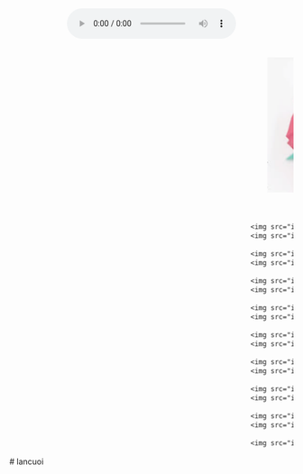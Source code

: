 <!doctype html>
<html>
<head>
<meta charset="utf-8">
<title>Lời chúc</title>
<link rel="shortcut icon" href="Logo.ico">

<style type="text/css">
.hovergallery img{
-webkit-transform:scale(0.8); /*Webkit: Scale down image to 0.8x original size*/
-moz-transform:scale(0.8); /*Mozilla scale version*/
-o-transform:scale(0.8); /*Opera scale version*/
-webkit-transition-duration: 0.5s; /*Webkit: Animation duration*/
-moz-transition-duration: 0.5s; /*Mozilla duration version*/
-o-transition-duration: 0.5s; /*Opera duration version*/
opacity: 0.7; /*initial opacity of images*/
margin: 0 10px 5px 0; /*margin between images*/
}
.hovergallery img:hover{
-webkit-transform:scale(1.1); /*Webkit: Scale up image to 1.2x original size*/
-moz-transform:scale(1.1); /*Mozilla scale version*/
-o-transform:scale(1.1); /*Opera scale version*/
box-shadow:0px 0px 30px gray; /*CSS3 shadow: 30px blurred shadow all around image*/
-webkit-box-shadow:0px 0px 30px gray; /*Safari shadow version*/
-moz-box-shadow:0px 0px 30px gray; /*Mozilla shadow version*/
opacity: 1;
}
</style>

</head>

<body style="background-image:url(img/backgr.jpg)">
<center>
        <audio id="time" src="audio/Huyen-Thoai-Me-Dam-Vinh-Hung.mp3" controls autoplay="autoplay">
            <source src="audio-file.ogg" type="audio/ogg" />
            <source src="audio-file.mp3" type="audio/mpeg" />
        </audio>
</center>

<marquee id="marq" scrollamount="3" loop="50" scrolldelay="0" class="hovergallery">
    <img src="img/h1.jpg" width="300" height="300"/> </a>
    <img src="img/lc1.jpg" width="300" height="300"/> </a>
    
    <img src="img/h2.jpg" width="300" height="300"/> </a>
    <img src="img/lc2.jpg" width="300" height="300"/> </a>
    
    <img src="img/h3.jpg" width="300" height="300"/> </a>
    <img src="img/lc3.jpg" width="300" height="300"/> </a>
    
    <img src="img/h4.jpg" width="300" height="300"/> </a>
    <img src="img/lc4.jpg" width="300" height="300"/> </a>
    
    <img src="img/h5.jpg" width="300" height="300"/> </a>
    <img src="img/lc5.jpg" width="300" height="300"/> </a>
    
    <img src="img/h6.jpg" width="300" height="300"/> </a>
    <img src="img/lc6.jpg" width="300" height="300"/> </a>
    
    <img src="img/h7.jpg" width="300" height="300"/> </a>
    <img src="img/lc7.jpg" width="300" height="300"/> </a>
    
    <img src="img/h9.jpg" width="300" height="300"/> </a>
    <img src="img/lc9.jpg" width="300" height="300"/> </a>
    
    <img src="img/h10.jpg" width="300" height="300"/> </a>
    <img src="img/lc10.jpg" width="300" height="300"/> </a>
    
    <img src="img/lc8.jpg" width="300" height="300"/> </a>
    
</marquee>


<!--Chuyển trang sau 374s(Đồng thời hết bài hát-->
<script type="text/javascript"> 
	var jgt = 10; document.getElementById('time').innerHTML = jgt; 
	function stime(){
		document.getElementById('time').innerHTML = jgt; 
		jgt = jgt - 1; 
		if(jgt == 0){
			clearInterval(timing); 
			location = 'Index.html';
			} 
		} 
	var timing = setInterval("stime();",37400); 
</script>

<script src="js/jquery-3.2.1.min.js"></script>
<script src="js/bootstrap.min.js"></script>
</body>
</html># lancuoi
